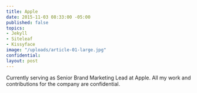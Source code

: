 ```yaml
---
title: Apple
date: 2015-11-03 08:33:00 -05:00
published: false
topics:
- Jekyll
- Siteleaf
- Kissyface
image: "/uploads/article-01-large.jpg"
confidential: 
layout: post
---
```


Currently serving as Senior Brand Marketing Lead at Apple. All my work and contributions for the company are confidential.